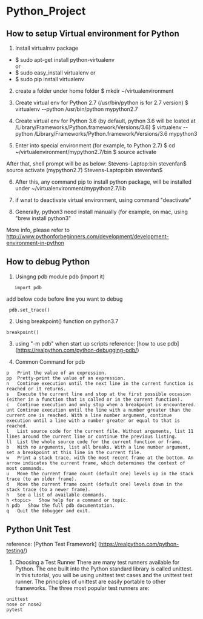 # Python_Project

## How to setup Virtual environment for Python

1. Install virtualrnv package
  - $ sudo apt-get install python-virtualenv  
  or 
  - $ sudo easy_install virtualenv 
  or
  - $ sudo pip install virtualenv

2. create a folder under home folder
$ mkdir ~/virtualenvironment

3. Create virtual env for Python 2.7 (/usr/bin/python is for 2.7 version)
$ virtualenv --python /usr/bin/python mypython2.7

4. Create virtual env for Python 3.6 (by default, python 3.6 will be loated at /Library/Frameworks/Python.framework/Versions/3.6)
$ virtualenv --python /Library/Frameworks/Python.framework/Versions/3.6 mypython3

5. Enter into special environment (for example, to Python 2.7)
$ cd ~/virtualenvironment/mypython2.7/bin
$ source activate

After that, shell prompt will be as below:
Stevens-Laptop:bin stevenfan$ source activate
(mypython2.7) Stevens-Laptop:bin stevenfan$

6. After this, any command pip to install python package, will be installed under ~/virtualenvironment/mypython2.7/lib

7. if wnat to deactivate virtual environment, using command "deactivate"

8. Generally, python3 need install manually (for example, on mac, using "brew install python3"

More info, please refer to http://www.pythonforbeginners.com/development/development-environment-in-python

## How to debug Python
1. Usingng pdb module pdb (import it)
```
   import pdb
```
add below code before line you want to debug
```
 pdb.set_trace()
```
2. Using breakpoint() function on python3.7
```
breakpoint()
```

3. using "-m pdb" when start up scripts
reference: [how to use pdb] (https://realpython.com/python-debugging-pdb/)

4. Common Command for pdb
```
p	Print the value of an expression.
pp	Pretty-print the value of an expression.
n	Continue execution until the next line in the current function is reached or it returns.
s	Execute the current line and stop at the first possible occasion (either in a function that is called or in the current function).
c	Continue execution and only stop when a breakpoint is encountered.
unt	Continue execution until the line with a number greater than the current one is reached. With a line number argument, continue execution until a line with a number greater or equal to that is reached.
l	List source code for the current file. Without arguments, list 11 lines around the current line or continue the previous listing.
ll	List the whole source code for the current function or frame.
b	With no arguments, list all breaks. With a line number argument, set a breakpoint at this line in the current file.
w	Print a stack trace, with the most recent frame at the bottom. An arrow indicates the current frame, which determines the context of most commands.
u	Move the current frame count (default one) levels up in the stack trace (to an older frame).
d	Move the current frame count (default one) levels down in the stack trace (to a newer frame).
h	See a list of available commands.
h <topic>	Show help for a command or topic.
h pdb	Show the full pdb documentation.
q	Quit the debugger and exit.
```
## Python Unit Test
reference: [Python Test Framework] (https://realpython.com/python-testing/)
1. Choosing a Test Runner
There are many test runners available for Python. The one built into the Python standard library is called unittest. In this tutorial, you will be using unittest test cases and the unittest test runner. The principles of unittest are easily portable to other frameworks. The three most popular test runners are:
```
unittest
nose or nose2
pytest
```
